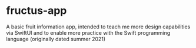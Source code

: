 # fructus-app
A basic fruit information app, intended to teach me more design capabilities via SwiftUI and to enable more practice with the Swift programming language (originally dated summer 2021)
